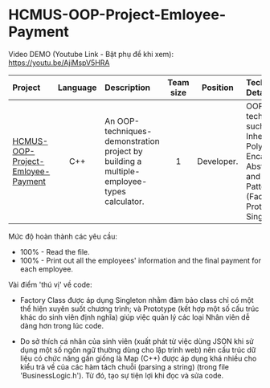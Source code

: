 # HCMUS-OOP-Project-Emloyee-Payment

Video DEMO (Youtube Link - Bật phụ đề khi xem): https://youtu.be/AjiMspV5HRA

| Project | Language | Description | Team size | Position | Technical Details | Achievement | Time spent | Ending month |
| :-- | :-: | :-- | :-: | :-: | :-- | :-- | :-: | :-: |
| [HCMUS-OOP-Project-Emloyee-Payment](./C++%20-%20Object%20Oriented%20Programming/HCMUS-OOP-Project-Emloyee-Payment/) | C++ | An OOP-techniques-demonstration project by building a multiple-employee-types calculator. | 1 | Developer. | OOP techniques, such as: Inheritance, Polymorphism, Encapsulation, Abstraction, and Design Patterns (Factory, Prototype, Singleton). | Knowledge of OOP. | About 1 week. | 04/2022 |


Mức độ hoàn thành các yêu cầu:

- 100% - Read the file.
- 100% - Print out all the employees' information and the final payment for each employee.

Vài điểm 'thú vị' về code:

- Factory Class được áp dụng Singleton nhằm đảm bảo class chỉ có một thể hiện xuyên suốt chương trình;
và Prototype (kết hợp một số cấu trúc khác do sinh viên định nghĩa)
giúp việc quản lý các loại Nhân viên dễ dàng hơn trong lúc code.

- Do sở thích cá nhân của sinh viên (xuất phát từ việc dùng JSON 
khi sử dụng một số ngôn ngữ thường dùng cho lập trình web)
nên cấu trúc dữ liệu có chức năng gần giống là Map (C++)
được áp dụng khá nhiều cho kiểu trả về của các hàm tách chuỗi (parsing a string) (trong file 'BusinessLogic.h').
Từ đó, tạo sự tiện lợi khi đọc và sửa code.
